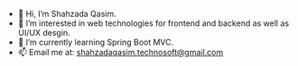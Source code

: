 - 👋 Hi, I’m Shahzada Qasim.
- 👀 I’m interested in web technologies for frontend and backend as well as UI/UX desgin.
- 🌱 I’m currently learning Spring Boot MVC.
- 📫 Email me at: shahzadaqasim.technosoft@gmail.com

<!---
shahzadaqasimtechnosoft/shahzadaqasimtechnosoft is a ✨ special ✨ repository because its `README.md` (this file) appears on your GitHub profile.
You can click the Preview link to take a look at your changes.
--->
